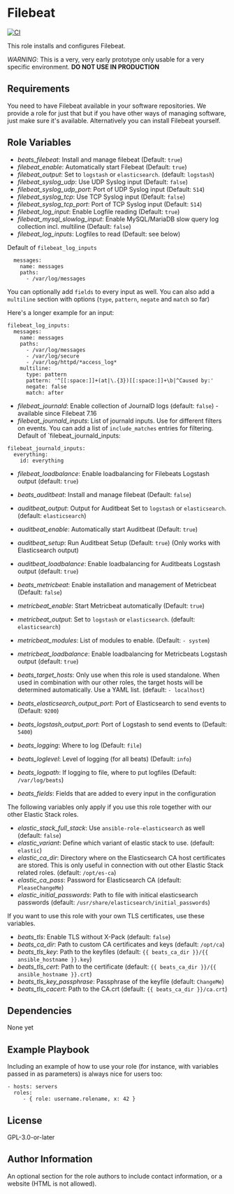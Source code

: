 Filebeat
=========

[![CI](https://github.com/widhalmt/ansible-role-beats/workflows/Molecule%20Test/badge.svg?event=push)](https://github.com/widhalmt/ansible-role-beats/workflows/Molecule%20Test/badge.svg)

This role installs and configures Filebeat.

*WARNING*: This is a very, very early prototype only usable for a very specific environment. **DO NOT USE IN PRODUCTION**

Requirements
------------

You need to have Filebeat available in your software repositories. We provide a role for just that but if you have other ways of managing software, just make sure it's available. Alternatively you can install Filebeat yourself.

Role Variables
--------------

* *beats_filebeat*: Install and manage filebeat (Default: `true`)
* *filebeat_enable*: Automatically start Filebeat (Default: `true`)
* *filebeat_output*: Set to `logstash` or `elasticsearch`. (default: `logstash`)
* *filebeat_syslog_udp*: Use UDP Syslog input (Default: `false`)
* *filebeat_syslog_udp_port*: Port of UDP Syslog input (Default: `514`)
* *filebeat_syslog_tcp*: Use TCP Syslog input (Default: `false`)
* *filebeat_syslog_tcp_port*: Port of TCP Syslog input (Default: `514`)
* *filebeat_log_input*: Enable Logfile reading (Default: `true`)
* *filebeat_mysql_slowlog_input*: Enable MySQL/MariaDB slow query log collection incl. multiline (Default: `false`)
* *filebeat_log_inputs*: Logfiles to read (Default: see below)

Default of `filebeat_log_inputs`
```
  messages:
    name: messages
    paths:
      - /var/log/messages
```
You can optionally add `fields` to every input as well. You can also add a `multiline` section with options (`type`, `pattern`, `negate` and `match` so far)

Here's a longer example for an input:
```
filebeat_log_inputs:
  messages:
    name: messages
    paths:
      - /var/log/messages
      - /var/log/secure
      - /var/log/httpd/*access_log*
    multiline:
      type: pattern
      pattern: '^[[:space:]]+(at|\.{3})[[:space:]]+\b|^Caused by:'
      negate: false
      match: after
```
* *filebeat_journald*: Enable collection of JournalD logs (default: `false`) - available since Filebeat 7.16
* *filebeat_journald_inputs*: List of journald inputs. Use for different filters on events. You can add a list of `include_matches` entries for filtering.
Default of `filebeat_journald_inputs:
```
filebeat_journald_inputs:
  everything:
    id: everything
```
* *filebeat_loadbalance*: Enable loadbalancing for Filebeats Logstash output (default: `true`)

* *beats_auditbeat*: Install and manage filebeat (Default: `false`)
* *auditbeat_output*: Output for Auditbeat Set to `logstash` or `elasticsearch`. (default: `elasticsearch`)
* *auditbeat_enable*: Automatically start Auditbeat (Default: `true`)
* *auditbeat_setup*: Run Auditbeat Setup (Default: `true`) (Only works with Elasticsearch output)
* *auditbeat_loadbalance*: Enable loadbalancing for Auditbeats Logstash output (default: `true`)

* *beats_metricbeat*: Enable installation and management of Metricbeat (Default: `false`)
* *metricbeat_enable*: Start Metricbeat automatically (Default: `true`)
* *metricbeat_output*: Set to `logstash` or `elasticsearch`. (default: `elasticsearch`)
* *metricbeat_modules*: List of modules to enable. (Default: `- system`)
* *metricbeat_loadbalance*: Enable loadbalancing for Metricbeats Logstash output (default: `true`)

* *beats_target_hosts*: Only use when this role is used standalone. When used in combination with our other roles, the target hosts will be determined automatically. Use a YAML list. (default: `- localhost`)
* *beats_elasticsearch_output_port*: Port of Elasticsearch to send events to (Default: `9200`)
* *beats_logstash_output_port*: Port of Logstash to send events to (Default: `5400`)
* *beats_logging*: Where to log (Default: `file`)
* *beats_loglevel*: Level of logging (for all beats) (Default: `info`)
* *beats_logpath*: If logging to file, where to put logfiles (Default: `/var/log/beats`)
* *beats_fields*: Fields that are added to every input in the configuration

The following variables only apply if you use this role together with our other Elastic Stack roles.

* *elastic_stack_full_stack*: Use `ansible-role-elasticsearch` as well (default: `false`)
* *elastic_variant*: Define which variant of elastic stack to use. (default: `elastic`)
* *elastic_ca_dir*: Directory where on the Elasticsearch CA host certificates are stored. This is only useful in connection with out other Elastic Stack related roles. (default: `/opt/es-ca`)
* *elastic_ca_pass*: Password for Elasticsearch CA (default: `PleaseChangeMe`)
* *elastic_initial_passwords*: Path to file with initical elasticsearch passwords (default: `/usr/share/elasticsearch/initial_passwords`)

If you want to use this role with your own TLS certificates, use these variables.

* *beats_tls*: Enable TLS without X-Pack (default: `false`)
* *beats_ca_dir*: Path to custom CA certificates and keys (default: `/opt/ca`)
* *beats_tls_key*: Path to the keyfiles (default: `{{ beats_ca_dir }}/{{ ansible_hostname }}.key`)
* *beats_tls_cert*: Path to the certificate (default: `{{ beats_ca_dir }}/{{ ansible_hostname }}.crt`)
* *beats_tls_key_passphrase*: Passphrase of the keyfile (default: `ChangeMe`)
* *beats_tls_cacert*: Path to the CA.crt (default: `{{ beats_ca_dir }}/ca.crt`)


Dependencies
------------

None yet

Example Playbook
----------------

Including an example of how to use your role (for instance, with variables passed in as parameters) is always nice for users too:

    - hosts: servers
      roles:
         - { role: username.rolename, x: 42 }

License
-------

GPL-3.0-or-later

Author Information
------------------

An optional section for the role authors to include contact information, or a website (HTML is not allowed).
